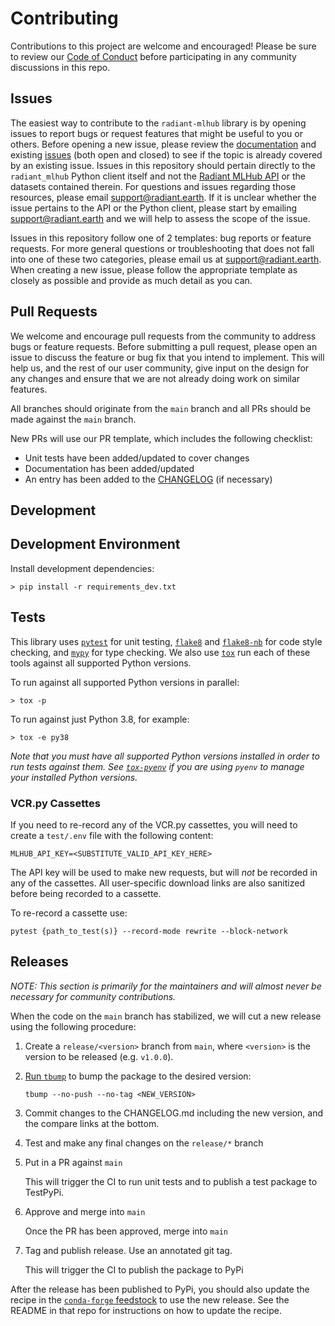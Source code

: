 # Contributing

Contributions to this project are welcome and encouraged! Please be sure to review our 
[Code of Conduct](./CODE_OF_CONDUCT.md) before participating in any community discussions in this repo.

## Issues

The easiest way to contribute to the `radiant-mlhub` library is by opening issues to report bugs or request features 
that might be useful to you or others. Before opening a new issue, please review the 
[documentation](https://radiant-mlhub.readthedocs.io/en/latest/) and existing 
[issues](https://github.com/radiantearth/radiant-mlhub/issues) (both open and closed) to see if the topic is already 
covered by an existing issue. Issues in this repository should pertain directly to the `radiant_mlhub` Python client 
itself and not the [Radiant MLHub API](https://mlhub.earth/) or the datasets contained therein. For questions and 
issues regarding those resources, please email [support@radiant.earth](mailto:support@radiant.earth). If it is unclear 
whether the issue pertains to the API or the Python client, please start by emailing 
[support@radiant.earth](mailto:support@radiant.earth) and we will help to assess the scope of the issue.

Issues in this repository follow one of 2 templates: bug reports or feature requests. For more general questions or 
troubleshooting that does not fall into one of these two categories, please email us at 
[support@radiant.earth](mailto:support@radiant.earth). When creating a new issue, please follow the appropriate template 
as closely as possible and provide as much detail as you can. 

## Pull Requests

We welcome and encourage pull requests from the community to address bugs or feature requests. Before submitting a pull
request, please open an issue to discuss the feature or bug fix that you intend to implement. This will help us, and the 
rest of our user community, give input on the design for any changes and ensure that we are not already doing work on 
similar features.

All branches should originate from the `main` branch and all PRs should be made against the `main` branch.

New PRs will use our PR template, which includes the following checklist:

* Unit tests have been added/updated to cover changes
* Documentation has been added/updated
* An entry has been added to the [CHANGELOG](./CHANGELOG.md) (if necessary)

## Development

## Development Environment

Install development dependencies:

```shell
> pip install -r requirements_dev.txt
```

## Tests

This library uses [`pytest`](https://docs.pytest.org/en/stable/) for unit testing, 
[`flake8`](https://flake8.pycqa.org/en/latest/) and [`flake8-nb`](https://pypi.org/project/flake8-nb/)
for code style checking, and [`mypy`](https://mypy.readthedocs.io/en/stable/) for type checking.
We also use [`tox`](https://tox.readthedocs.io/en/latest/examples.html) run each of these tools against
all supported Python versions.

To run against all supported Python versions in parallel:

```shell
> tox -p
```

To run against just Python 3.8, for example:

```shell
> tox -e py38
```

*Note that you must have all supported Python versions installed in order to run tests against them. See 
[`tox-pyenv`](https://pypi.org/project/tox-pyenv/) if you are using `pyenv` to manage your installed Python versions.*  

### VCR.py Cassettes

If you need to re-record any of the VCR.py cassettes, you will need to create a `test/.env` file
with the following content:

```
MLHUB_API_KEY=<SUBSTITUTE_VALID_API_KEY_HERE>
```

The API key will be used to make new requests, but will *not* be recorded in any of the cassettes.
All user-specific download links are also sanitized before being recorded to a cassette. 

To re-record a cassette use:

```
pytest {path_to_test(s)} --record-mode rewrite --block-network
```

## Releases

*NOTE: This section is primarily for the maintainers and will almost never be necessary for community contributions.*

When the code on the `main` branch has stabilized, we will cut a new release using the following procedure:

1) Create a `release/<version>` branch from `main`, where `<version>` is the version to be released
   (e.g. `v1.0.0`).

2) [Run `tbump`](https://github.com/TankerHQ/tbump#usage) to bump the package to the desired 
   version:

   ```shell
   tbump --no-push --no-tag <NEW_VERSION>
   ```

3) Commit changes to the CHANGELOG.md including the new version, and the compare
   links at the bottom.

4) Test and make any final changes on the `release/*` branch

5) Put in a PR against `main`

   This will trigger the CI to run unit tests and to publish a test package to TestPyPi.

6) Approve and merge into `main`

   Once the PR has been approved, merge into `main`

7) Tag and publish release. Use an annotated git tag.

   This will trigger the CI to publish the package to PyPi
  
After the release has been published to PyPi, you should also update the recipe in the [`conda-forge` 
feedstock](https://github.com/conda-forge/radiant-mlhub-feedstock) to use the new release. See the README in that repo 
for instructions on how to update the recipe. 